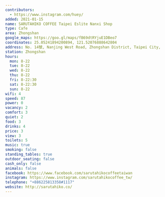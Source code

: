 ```yaml
---
contributors:
  - https://www.instagram.com/huey/
added: 2021-01-15
name: SARUTAHIKO COFFEE Taipei Eslite Nanxi Shop
type: Cafe
area: Zhongshan
google_maps: https://goo.gl/maps/fB69dtRYjuE1DBeo7
coordinates: 25.05241894200894, 121.52076888642804
address: No. 14號, Nanjing West Road, Zhongshan District, Taipei City, Taiwan 10491
station: Zhongshan
hours:
  mon: 8-22
  tue: 8-22
  wed: 8-22
  thu: 8-22
  fri: 8-22:30
  sat: 8-22:30
  sun: 8-22
wifi: 4
speed: 87
power: 0
vacancy: 2
comfort: 3
quiet: 2
food: 3
drinks: 4
price: 3
view: 3
toilets: 5
music: true
smoking: false
standing_tables: true
outdoor_seating: false
cash_only: false
animals: false
facebook: https://www.facebook.com/sarutahikocoffeetaiwan
instagram: https://www.instagram.com/sarutahikocoffee_tw/
telephone: "+886225813358#1117"
website: http://sarutahiko.co/
---
```


